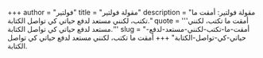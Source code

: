 +++
author = "فولتير"
title = "مقولة فولتير"
description = "مقولة فولتير: أمقت ما تكتب، لكنني مستعد لدفع حياتي كي تواصل الكتابة."
quote = '''أمقت ما تكتب، لكنني مستعد لدفع حياتي كي تواصل الكتابة.''' 
slug = "أمقت-ما-تكتب-لكنني-مستعد-لدفع-حياتي-كي-تواصل-الكتابة"
+++
أمقت ما تكتب، لكنني مستعد لدفع حياتي كي تواصل الكتابة.
